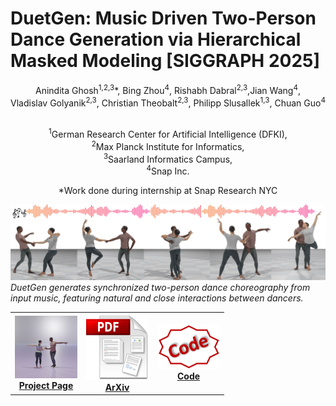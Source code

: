 # DuetGen: Music Driven Two-Person Dance Generation via Hierarchical Masked Modeling [**SIGGRAPH 2025**]

<div align="center">
Anindita Ghosh<sup>1,2,3</sup>*, Bing Zhou<sup>4</sup>, Rishabh Dabral<sup>2,3</sup>,Jian Wang<sup>4</sup>, <br>
Vladislav Golyanik<sup>2,3</sup>, Christian Theobalt<sup>2,3</sup>,
Philipp Slusallek<sup>1,3</sup>, Chuan Guo<sup>4</sup><br> <br> 

<sup>1</sup>German Research Center for Artificial Intelligence (DFKI),  
<sup>2</sup>Max Planck Institute for Informatics,  
<sup>3</sup>Saarland Informatics Campus,  
<sup>4</sup>Snap Inc.

*Work done during internship at Snap Research NYC


</div>

![Teaser](assets/project_teaser.jpg)
*DuetGen generates synchronized two-person dance choreography from input music, featuring natural and close interactions between dancers.*


<div align="center">
<table>
  <tr>
    <td align="center">
      <a href="https://anindita127.github.io/DuetGen">
        <img src="assets/thumbnail.png" width="100px" alt="Project Page"><br>
        <strong>Project Page</strong>
      </a>
    </td>
    <td align="center">
      <a href="https://arxiv.org/abs/your_paper_id">
        <img src="assets/pdf_icon.png" width="100px" alt="Paper"><br>
        <strong>ArXiv</strong>
      </a>
    </td>
    <td align="center">
      <a href="https://github.com/anindita127/DuetGen_codebase">
        <img src="assets/code_icon.png" width="100px" alt="Code"><br>
        <strong>Code</strong>
      </a>
    </td>
  </tr>
</table>
</div>
